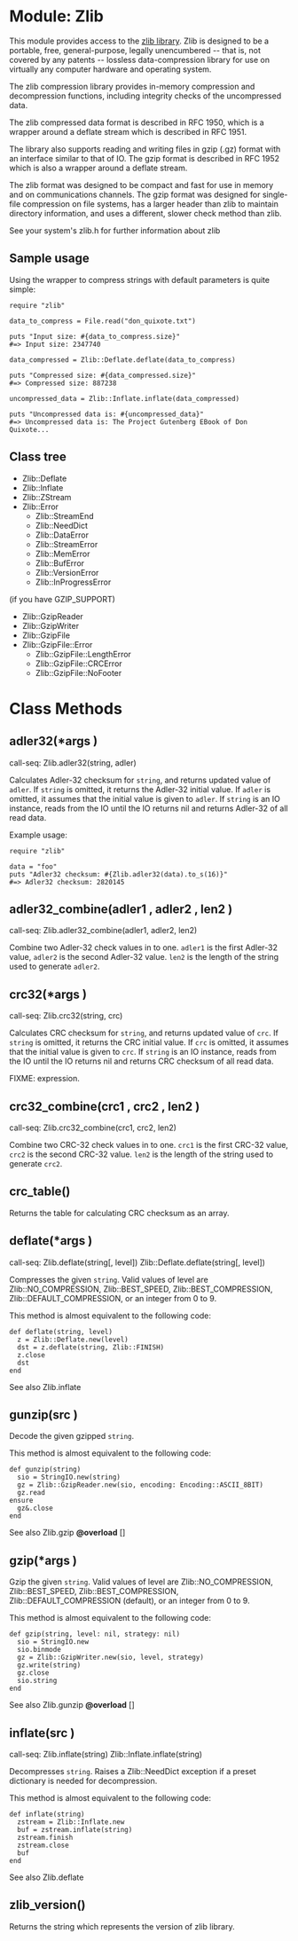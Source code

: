 # Module: Zlib
    

This module provides access to the [zlib library](http://zlib.net). Zlib is
designed to be a portable, free, general-purpose, legally unencumbered -- that
is, not covered by any patents -- lossless data-compression library for use on
virtually any computer hardware and operating system.

The zlib compression library provides in-memory compression and decompression
functions, including integrity checks of the uncompressed data.

The zlib compressed data format is described in RFC 1950, which is a wrapper
around a deflate stream which is described in RFC 1951.

The library also supports reading and writing files in gzip (.gz) format with
an interface similar to that of IO. The gzip format is described in RFC 1952
which is also a wrapper around a deflate stream.

The zlib format was designed to be compact and fast for use in memory and on
communications channels. The gzip format was designed for single-file
compression on file systems, has a larger header than zlib to maintain
directory information, and uses a different, slower check method than zlib.

See your system's zlib.h for further information about zlib

## Sample usage

Using the wrapper to compress strings with default parameters is quite simple:

    require "zlib"

    data_to_compress = File.read("don_quixote.txt")

    puts "Input size: #{data_to_compress.size}"
    #=> Input size: 2347740

    data_compressed = Zlib::Deflate.deflate(data_to_compress)

    puts "Compressed size: #{data_compressed.size}"
    #=> Compressed size: 887238

    uncompressed_data = Zlib::Inflate.inflate(data_compressed)

    puts "Uncompressed data is: #{uncompressed_data}"
    #=> Uncompressed data is: The Project Gutenberg EBook of Don Quixote...

## Class tree

*   Zlib::Deflate
*   Zlib::Inflate
*   Zlib::ZStream
*   Zlib::Error
    *   Zlib::StreamEnd
    *   Zlib::NeedDict
    *   Zlib::DataError
    *   Zlib::StreamError
    *   Zlib::MemError
    *   Zlib::BufError
    *   Zlib::VersionError
    *   Zlib::InProgressError

(if you have GZIP_SUPPORT)
*   Zlib::GzipReader
*   Zlib::GzipWriter
*   Zlib::GzipFile
*   Zlib::GzipFile::Error
    *   Zlib::GzipFile::LengthError
    *   Zlib::GzipFile::CRCError
    *   Zlib::GzipFile::NoFooter


# Class Methods
## adler32(*args ) [](#method-c-adler32)
call-seq: Zlib.adler32(string, adler)

Calculates Adler-32 checksum for `string`, and returns updated value of
`adler`. If `string` is omitted, it returns the Adler-32 initial value. If
`adler` is omitted, it assumes that the initial value is given to `adler`. If
`string` is an IO instance, reads from the IO until the IO returns nil and
returns Adler-32 of all read data.

Example usage:

    require "zlib"

    data = "foo"
    puts "Adler32 checksum: #{Zlib.adler32(data).to_s(16)}"
    #=> Adler32 checksum: 2820145
## adler32_combine(adler1 , adler2 , len2 ) [](#method-c-adler32_combine)
call-seq: Zlib.adler32_combine(adler1, adler2, len2)

Combine two Adler-32 check values in to one.  `adler1` is the first Adler-32
value, `adler2` is the second Adler-32 value.  `len2` is the length of the
string used to generate `adler2`.
## crc32(*args ) [](#method-c-crc32)
call-seq: Zlib.crc32(string, crc)

Calculates CRC checksum for `string`, and returns updated value of `crc`. If
`string` is omitted, it returns the CRC initial value. If `crc` is omitted, it
assumes that the initial value is given to `crc`. If `string` is an IO
instance, reads from the IO until the IO returns nil and returns CRC checksum
of all read data.

FIXME: expression.
## crc32_combine(crc1 , crc2 , len2 ) [](#method-c-crc32_combine)
call-seq: Zlib.crc32_combine(crc1, crc2, len2)

Combine two CRC-32 check values in to one.  `crc1` is the first CRC-32 value,
`crc2` is the second CRC-32 value.  `len2` is the length of the string used to
generate `crc2`.
## crc_table() [](#method-c-crc_table)
Returns the table for calculating CRC checksum as an array.
## deflate(*args ) [](#method-c-deflate)
call-seq:
    Zlib.deflate(string[, level])
    Zlib::Deflate.deflate(string[, level])

Compresses the given `string`. Valid values of level are Zlib::NO_COMPRESSION,
Zlib::BEST_SPEED, Zlib::BEST_COMPRESSION, Zlib::DEFAULT_COMPRESSION, or an
integer from 0 to 9.

This method is almost equivalent to the following code:

    def deflate(string, level)
      z = Zlib::Deflate.new(level)
      dst = z.deflate(string, Zlib::FINISH)
      z.close
      dst
    end

See also Zlib.inflate
## gunzip(src ) [](#method-c-gunzip)
Decode the given gzipped `string`.

This method is almost equivalent to the following code:

    def gunzip(string)
      sio = StringIO.new(string)
      gz = Zlib::GzipReader.new(sio, encoding: Encoding::ASCII_8BIT)
      gz.read
    ensure
      gz&.close
    end

See also Zlib.gzip
**@overload** [] 

## gzip(*args ) [](#method-c-gzip)
Gzip the given `string`. Valid values of level are Zlib::NO_COMPRESSION,
Zlib::BEST_SPEED, Zlib::BEST_COMPRESSION, Zlib::DEFAULT_COMPRESSION (default),
or an integer from 0 to 9.

This method is almost equivalent to the following code:

    def gzip(string, level: nil, strategy: nil)
      sio = StringIO.new
      sio.binmode
      gz = Zlib::GzipWriter.new(sio, level, strategy)
      gz.write(string)
      gz.close
      sio.string
    end

See also Zlib.gunzip
**@overload** [] 

## inflate(src ) [](#method-c-inflate)
call-seq:
    Zlib.inflate(string)
    Zlib::Inflate.inflate(string)

Decompresses `string`. Raises a Zlib::NeedDict exception if a preset
dictionary is needed for decompression.

This method is almost equivalent to the following code:

    def inflate(string)
      zstream = Zlib::Inflate.new
      buf = zstream.inflate(string)
      zstream.finish
      zstream.close
      buf
    end

See also Zlib.deflate
## zlib_version() [](#method-c-zlib_version)
Returns the string which represents the version of zlib library.

